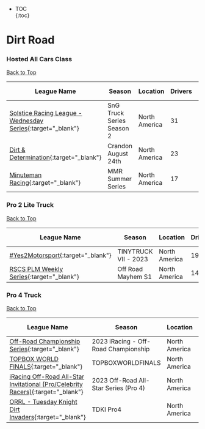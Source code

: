 * TOC  
{:toc}

# Dirt Road

### Hosted All Cars Class

[Back to Top](#)  

| League Name | Season | Location | Drivers | SoF | Setup | Upcoming Race | New York | London | Sydney |
|---------------------------------------------------------------------------------------------------------------------------------------|-------------------------|-------------|-------|----|-----|-------------|--------|------|------|
|[Solstice Racing League \- Wednesday Series](https://members.iracing.com/membersite/member/LeagueView.do?league=3730){:target="_blank"} |SnG Truck Series Season 2 |North America |31 |2041 |Fixed | | | | |
|[Dirt & Determination](https://members.iracing.com/membersite/member/LeagueView.do?league=10056){:target="_blank"} |Crandon August 24th |North America |23 |3801 | | | | | |
|[Minuteman Racing](https://members.iracing.com/membersite/member/LeagueView.do?league=9958){:target="_blank"} |MMR Summer Series |North America |17 |2818 |Both | | | | |

### Pro 2 Lite Truck

[Back to Top](#)  

| League Name | Season | Location | Drivers | SoF | Setup | Upcoming Race | New York | London | Sydney |
|-------------------------------------------------------------------------------------------------------------------|---------------------|-------------|-------|----|-----|-------------|--------|------|------|
|[\#Yes2Motorsport](https://members.iracing.com/membersite/member/LeagueView.do?league=5789){:target="_blank"} |TINYTRUCK VII \- 2023 |North America |19 |1662 |Fixed | | | | |
|[RSCS PLM Weekly Series](https://members.iracing.com/membersite/member/LeagueView.do?league=5561){:target="_blank"} |Off Road Mayhem S1 |North America |14 |1222 |Fixed | | | | |

### Pro 4 Truck

[Back to Top](#)  

| League Name | Season | Location | Drivers | SoF | Setup | Upcoming Race | New York | London | Sydney |
|--------------------------------------------------------------------------------------------------------------------------------------------------------------|-----------------------------------------|-------------|-------|----|-----|-------------|--------|------|------|
|[Off\-Road Championship Series](https://members.iracing.com/membersite/member/LeagueView.do?league=8482){:target="_blank"} |2023 iRacing \- Off\-Road Championship |North America |22 |7037 | | | | | |
|[TOPBOX WORLD FINALS](https://members.iracing.com/membersite/member/LeagueView.do?league=10085){:target="_blank"} |TOPBOXWORLDFINALS |North America |19 |4241 | | | | | |
|[iRacing Off\-Road All\-Star Invitational \(Pro/Celebrity Racers\)](https://members.iracing.com/membersite/member/LeagueView.do?league=4296){:target="_blank"} |2023 Off\-Road All\-Star Series \(Pro 4\) |North America |16 |2734 | | | | | |
|[ORRL \- Tuesday Knight Dirt Invaders](https://members.iracing.com/membersite/member/LeagueView.do?league=7594){:target="_blank"} |TDKI Pro4 |North America |14 |1412 | | | | | |

